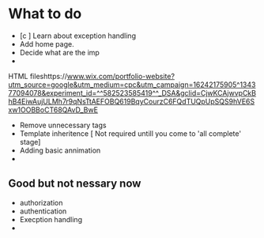 # What to do 

- [c ] Learn about exception handling
- Add home page.
- Decide what are the imp
- 
HTML fileshttps://www.wix.com/portfolio-website?utm_source=google&utm_medium=cpc&utm_campaign=16242175905^134377094078&experiment_id=^^582523585419^^_DSA&gclid=CjwKCAjwvpCkBhB4EiwAujULMh7r9qNsTtAEFOBQ619BqyCourzC6FQdTUQpUpSQS9hVE6Sxw1OOBBoCT68QAvD_BwE

- Remove unnecessary tags
- Template inheritence [ Not required untill you come to 'all complete' stage]
- Adding basic annimation
- 


## Good but not nessary now
- authorization
- authentication
- Execption handling
- 

